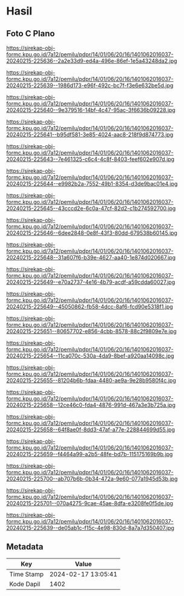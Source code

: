 # Hasil

## Foto C Plano

https://sirekap-obj-formc.kpu.go.id/7a12/pemilu/pdpr/14/01/06/20/16/1401062016037-20240215-225636--2a2e33d9-ed4a-496e-86ef-1e5a43248da2.jpg

https://sirekap-obj-formc.kpu.go.id/7a12/pemilu/pdpr/14/01/06/20/16/1401062016037-20240215-225639--1986d173-e96f-492c-bc7f-f3e6e632be5d.jpg

https://sirekap-obj-formc.kpu.go.id/7a12/pemilu/pdpr/14/01/06/20/16/1401062016037-20240215-225640--9e379516-14bf-4c47-95ac-3f6636b09228.jpg

https://sirekap-obj-formc.kpu.go.id/7a12/pemilu/pdpr/14/01/06/20/16/1401062016037-20240215-225641--b95df581-3e85-4024-aac8-218f9d874773.jpg

https://sirekap-obj-formc.kpu.go.id/7a12/pemilu/pdpr/14/01/06/20/16/1401062016037-20240215-225643--7e461325-c6c4-4c8f-8403-feef602e907d.jpg

https://sirekap-obj-formc.kpu.go.id/7a12/pemilu/pdpr/14/01/06/20/16/1401062016037-20240215-225644--e9982b2a-7552-49b1-8354-d3de9bac01e4.jpg

https://sirekap-obj-formc.kpu.go.id/7a12/pemilu/pdpr/14/01/06/20/16/1401062016037-20240215-225645--43cccd2e-6c0a-47cf-82d2-c1b274592700.jpg

https://sirekap-obj-formc.kpu.go.id/7a12/pemilu/pdpr/14/01/06/20/16/1401062016037-20240215-225646--6dee2848-0e8f-43f3-80dd-679538b60145.jpg

https://sirekap-obj-formc.kpu.go.id/7a12/pemilu/pdpr/14/01/06/20/16/1401062016037-20240215-225648--31a607f6-b39e-4627-aa40-1e874d020667.jpg

https://sirekap-obj-formc.kpu.go.id/7a12/pemilu/pdpr/14/01/06/20/16/1401062016037-20240215-225649--e70a2737-4e16-4b79-acdf-a59cdda60027.jpg

https://sirekap-obj-formc.kpu.go.id/7a12/pemilu/pdpr/14/01/06/20/16/1401062016037-20240215-225649--45050862-fb58-4dcc-8af6-fcd90e5318f1.jpg

https://sirekap-obj-formc.kpu.go.id/7a12/pemilu/pdpr/14/01/06/20/16/1401062016037-20240215-225651--80657702-e856-4cbb-8578-88c2f9809e7e.jpg

https://sirekap-obj-formc.kpu.go.id/7a12/pemilu/pdpr/14/01/06/20/16/1401062016037-20240215-225654--11ca070c-530a-4da9-8bef-a920aa14098c.jpg

https://sirekap-obj-formc.kpu.go.id/7a12/pemilu/pdpr/14/01/06/20/16/1401062016037-20240215-225655--81204b6b-fdaa-4480-ae9a-9e28b9580f4c.jpg

https://sirekap-obj-formc.kpu.go.id/7a12/pemilu/pdpr/14/01/06/20/16/1401062016037-20240215-225658--12ce46c0-fda4-4876-991d-467a3e3b725a.jpg

https://sirekap-obj-formc.kpu.go.id/7a12/pemilu/pdpr/14/01/06/20/16/1401062016037-20240215-225658--64f8ae0f-8dd3-47af-a77e-228844699d55.jpg

https://sirekap-obj-formc.kpu.go.id/7a12/pemilu/pdpr/14/01/06/20/16/1401062016037-20240215-225659--f4464a99-a2b5-48fe-bd7b-115175169b9b.jpg

https://sirekap-obj-formc.kpu.go.id/7a12/pemilu/pdpr/14/01/06/20/16/1401062016037-20240215-225700--ab707b6b-0b34-472a-9e60-077a1945d53b.jpg

https://sirekap-obj-formc.kpu.go.id/7a12/pemilu/pdpr/14/01/06/20/16/1401062016037-20240215-225701--070a4275-9cae-45ae-8dfa-e3208fe0f5de.jpg

https://sirekap-obj-formc.kpu.go.id/7a12/pemilu/pdpr/14/01/06/20/16/1401062016037-20240215-225639--de05ab1c-f15c-4e98-830d-8a7a7d350407.jpg


## Metadata

| Key        | Value               |
| ---------- | ------------------- |
| Time Stamp | 2024-02-17 13:05:41 |
| Kode Dapil | 1402                |



